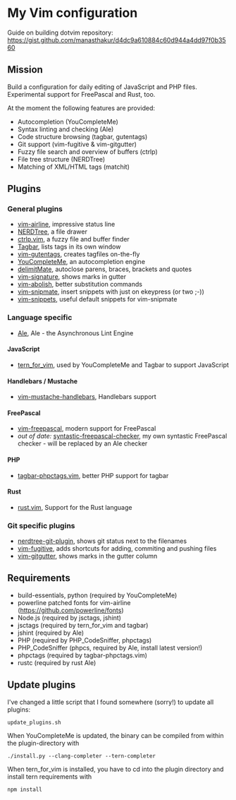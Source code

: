 # My Vim configuration

Guide on building dotvim repository: https://gist.github.com/manasthakur/d4dc9a610884c60d944a4dd97f0b3560

## Mission
Build a configuration for daily editing of JavaScript and PHP files. Experimental support for FreePascal and Rust, too.

At the moment the following features are provided:

- Autocompletion (YouCompleteMe)
- Syntax linting and checking (Ale)
- Code structure browsing (tagbar, gutentags)
- Git support (vim-fugitive & vim-gitgutter)
- Fuzzy file search and overview of buffers (ctrlp)
- File tree structure (NERDTree)
- Matching of XML/HTML tags (matchit)

## Plugins
### General plugins
- [vim-airline](https://github.com/vim-airline/vim-airline), impressive status line
- [NERDTree](https://github.com/scrooloose/nerdtree), a file drawer
- [ctrlp.vim](https://github.com/ctrlpvim/ctrlp.vim), a fuzzy file and buffer finder
- [Tagbar](https://github.com/majutsushi/tagbar), lists tags in its own window
- [vim-gutentags](https://github.com/ludovicchabant/vim-gutentags), creates tagfiles on-the-fly
- [YouCompleteMe](https://github.com/Valloric/YouCompleteMe), an autocompletion engine
- [delimitMate](https://github.com/Raimondi/delimitMate), autoclose parens, braces, brackets and quotes
- [vim-signature](https://github.com/kshenoy/vim-signature), shows marks in gutter
- [vim-abolish](https://github.com/tpope/tpope-vim-abolish.git), better substitution commands
- [vim-snipmate](https://github.com/garbas/vim-snipmate), insert snippets with just on ekeypress (or two ;-))
- [vim-snippets](https://github.com/honza/vim-snippets), useful default snippets for vim-snipmate

### Language specific
- [Ale](https://github.com/w0rp/ale), Ale - the Asynchronous Lint Engine

#### JavaScript
- [tern_for_vim](https://github.com/ternjs/tern_for_vim), used by YouCompleteMe and Tagbar to support JavaScript

#### Handlebars / Mustache
- [vim-mustache-handlebars](https://github.com/mustache/vim-mustache-handlebars), Handlebars support

#### FreePascal
- [vim-freepascal](https://github.com/boeckmann/vim-freepascal), modern support for FreePascal
- *out of date:* [syntastic-freepascal-checker](https://github.com/dubst3pp4/syntastic-freepascal-checker), my own syntastic FreePascal checker - will be replaced by an Ale checker

#### PHP
- [tagbar-phpctags.vim](https://github.com/vim-php/tagbar-phpctags.vim), better PHP support for tagbar

#### Rust
- [rust.vim](https://github.com/rust-lang/rust.vim), Support for the Rust language

### Git specific plugins
- [nerdtree-git-plugin](https://github.com/Xuyuanp/nerdtree-git-plugin), shows git status next to the filenames
- [vim-fugitive](https://github.com/tpope/vim-fugitive), adds shortcuts for adding, commiting and pushing files
- [vim-gitgutter](https://github.com/airblade/vim-gitgutter), shows marks in the gutter column

## Requirements
- build-essentials, python (required by YouCompleteMe)
- powerline patched fonts for vim-airline (https://github.com/powerline/fonts)
- Node.js (required by jsctags, jshint)
- jsctags (required by tern_for_vim and tagbar)
- jshint (required by Ale)
- PHP (required by PHP_CodeSniffer, phpctags)
- PHP_CodeSniffer (phpcs, required by Ale, install latest version!)
- phpctags (required by tagbar-phpctags.vim)
- rustc (required by rust Ale)

## Update plugins
I've changed a little script that I found somewhere (sorry!) to update all plugins:
    
    update_plugins.sh

When YouCompleteMe is updated, the binary can be compiled from within the plugin-directory with

    ./install.py --clang-completer --tern-completer

When tern_for_vim is installed, you have to cd into the plugin directory and install tern requirements with

    npm install

